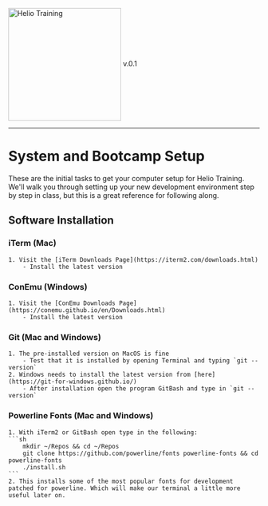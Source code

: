 <img src="http://i.imgur.com/UzC7XPe.png" alt="Helio Training" width="226" align="center"/> v.0.1

---------------

# System and Bootcamp Setup

These are the initial tasks to get your computer setup for 
Helio Training. We'll walk you through setting up your new
development environment step by step in class, but this is
a great reference for following along.

## Software Installation

### iTerm (Mac)

    1. Visit the [iTerm Downloads Page](https://iterm2.com/downloads.html)
        - Install the latest version
    
### ConEmu (Windows)
    1. Visit the [ConEmu Downloads Page](https://conemu.github.io/en/Downloads.html)
        - Install the latest version
        
### Git (Mac and Windows)
    1. The pre-installed version on MacOS is fine
        - Test that it is installed by opening Terminal and typing `git --version`
    2. Windows needs to install the latest version from [here](https://git-for-windows.github.io/)
        - After installation open the program GitBash and type in `git --version`        
        
### Powerline Fonts (Mac and Windows)
    1. With iTerm2 or GitBash open type in the following:
    ```sh
        mkdir ~/Repos && cd ~/Repos
        git clone https://github.com/powerline/fonts powerline-fonts && cd powerline-fonts
        ./install.sh
    ```
    2. This installs some of the most popular fonts for development patched for powerline. Which will make our terminal a little more useful later on.